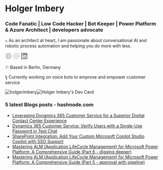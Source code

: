 # Holger Imbery
### Code Fanatic | Low Code Hacker | Bot Keeper | Power Platform & Azure Architect | developers advocate

⤷ As an architect at heart, 
I am passionate about conversational AI and robotic process automation and helping you do more with less.

 <a aligh="left" href="https://www.cognitiveservices.ninja" target="_blank" rel="noreferrer noopener"><img src="https://raw.githubusercontent.com/0xShapeShifter/dev-story/master/public/images/socials/globe.svg" alt="Website" width="22" height="22" /></a> <a aligh="left" href="mailto:the@cognitiveservices,ninja" target="_blank" rel="noreferrer noopener"><img src="https://raw.githubusercontent.com/0xShapeShifter/dev-story/master/public/images/socials/at.svg" alt="Email" width="22" height="22" /></a> <a aligh="left" href="https://www.linkedin.com/in/holgerimbery" target="_blank" rel="noreferrer noopener"><img src="https://raw.githubusercontent.com/0xShapeShifter/dev-story/master/public/images/socials/linkedin.svg" alt="LinkedIn" width="22" height="22" /></a>  

⚐ Based in Berlin, Germany

ϟ Currently working on voice bots to emprove and empower customer service

 

<a href="https://app.daily.dev/thecognitiveservicesninja"><img src="https://api.daily.dev/devcards/7d6788ea96d04422bdcc4f633263bc26.png?r=f2m" align=right width="400" alt="Holger Imbery's Dev Card"/></a>

<p align="left"> <img src="https://komarev.com/ghpvc/?username=holgerimbery&label=Profile%20views&color=0e75b6&style=flat" alt="holgerimbery" /> </p>

### 5 latest Blogs posts - hashnode.com
<!-- HASHNODE:START -->
- [Leveraging Dynamics 365 Customer Service for a Superior Digital Contact Center Experience](https://the.cognitiveservices.ninja/leveraging-dynamics-365-customer-service-for-a-superior-digital-contact-center-experience)
- [Dynamics 365 Customer Service: Verify Users with a Single-Use Password in Text Chat](https://the.cognitiveservices.ninja/dynamics-365-customer-service-verify-users-with-a-single-use-password-in-text-chat)
- [SharePoint Integration: Add Your Custom Microsoft Copilot Studio Copilot with SSO Support](https://the.cognitiveservices.ninja/sharepoint-integration-add-your-custom-microsoft-copilot-studio-copilot-with-sso-support)
- [Mastering ALM &lpar;Application LifeCycle Management&rpar; for Microsoft Power Platform: A Comprehensive Guide &lpar;Part 6 - digging deeper&rpar;](https://the.cognitiveservices.ninja/mastering-alm-application-lifecycle-management-for-microsoft-power-platform-a-comprehensive-guide-part-6-digging-deeper)
- [Mastering ALM &lpar;Application LifeCycle Management&rpar; for Microsoft Power Platform: A Comprehensive Guide &lpar;Part 5 - approval with pipeline&rpar;](https://the.cognitiveservices.ninja/mastering-alm-application-lifecycle-management-for-microsoft-power-platform-a-comprehensive-guide-part-5-approval-with-pipeline)
<!-- HASHNODE:END -->

